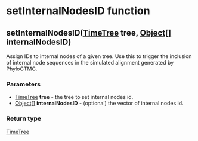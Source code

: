 setInternalNodesID function
===========================
setInternalNodesID([TimeTree](../types/TimeTree.md) **tree**, [Object[]](../types/Object[].md) **internalNodesID**)
-------------------------------------------------------------------------------------------------------------------

Assign IDs to internal nodes of a given tree. Use this to trigger the inclusion of internal node sequences in the simulated alignment generated by PhyloCTMC.

### Parameters

- [TimeTree](../types/TimeTree.md) **tree** - the tree to set internal nodes id.
- [Object[]](../types/Object[].md) **internalNodesID** - (optional) the vector of internal nodes id.

### Return type

[TimeTree](../types/TimeTree.md)



